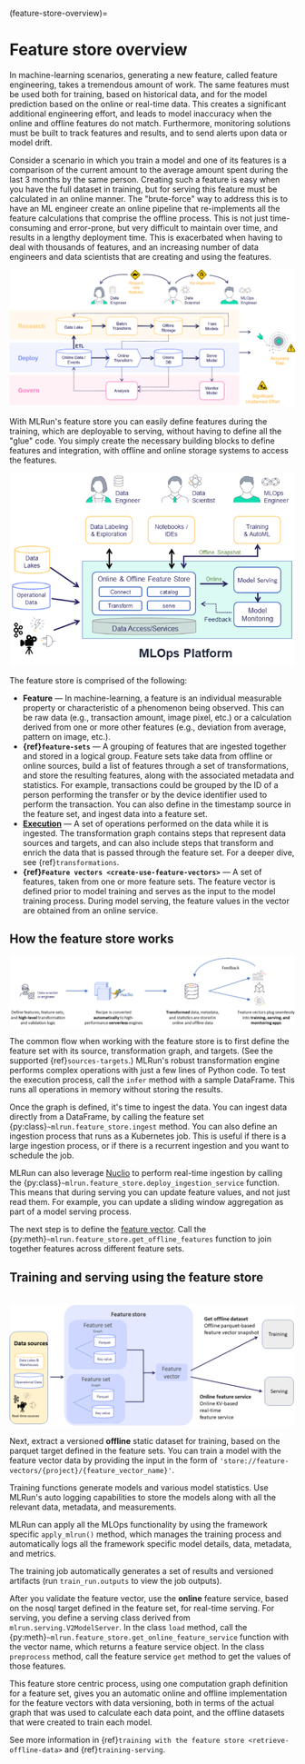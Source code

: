 (feature-store-overview)=
# Feature store overview

In machine-learning scenarios, generating a new feature, called feature engineering, takes a tremendous amount of work. The same features 
must be used both for training, based on historical data, and for the model prediction based on the online or real-time data. This creates a 
significant additional engineering effort, and leads to model inaccuracy when the online and offline features do not match. Furthermore, 
monitoring solutions must be built to track features and results, and to send alerts upon data or model drift.

Consider a scenario in which you train a model and one of its features is a comparison of the current amount to the average amount spent 
during the last 3 months by the same person. Creating such a feature is easy when you have the full dataset in training, but for serving 
this feature must be calculated in an online manner. The "brute-force" way to address this is to have an ML engineer create an online 
pipeline that re-implements all the feature calculations that comprise the offline process. This is not just time-consuming and error-prone, but 
very difficult to maintain over time, and results in a lengthy deployment time. This is exacerbated when having to deal with thousands of 
features, and an increasing number of data engineers and data scientists that are creating and using the features.  

![Challenges managing features](../_static/images/challenges_managing_features.png)

With MLRun's feature store you can easily define features during the training, which are deployable to serving, without having to define all the 
"glue" code. You simply create the necessary building blocks to define features and integration, with offline and online storage systems to access the features.

![Feature store diagram](../_static/images/feature_store_diagram.png)

The feature store is comprised of the following:
- **Feature** &mdash; In machine-learning, a feature is an individual measurable property or characteristic of a phenomenon being observed. 
This can be raw data (e.g., transaction amount, image pixel, etc.) or a calculation derived from one or more other features (e.g., deviation 
from average, pattern on image, etc.).
- **{ref}`feature-sets`** &mdash;  A grouping of features that are ingested together and stored in a logical group. Feature sets take data from 
offline or online sources, build a list of features through a set of transformations, and store the resulting features, along with the 
associated metadata and statistics. For example, transactions could be grouped by the ID of a person performing the transfer or by the device 
identifier used to perform the transaction. You can also define in the timestamp source in the feature set, and ingest data into a 
feature set.
- **[Execution](./feature-sets.html#add-transformations)** &mdash; A set of operations performed on the data while it is 
ingested. The transformation graph contains steps that represent data sources and targets, and can also include steps that transform and enrich the data that is passed through the feature set. For a deeper dive, see {ref}`transformations`.
- **{ref}`Feature vectors <create-use-feature-vectors>`** &mdash; A set of features, taken from one or more feature sets. The feature vector is defined prior to model 
training and serves as the input to the model training process. During model serving, the feature values in the vector are obtained from an online service.

## How the feature store works

![How feature store works](../_static/images/feature-store-flow.png)

The common flow when working with the feature store is to first define the feature set with its source, transformation graph, and targets. (See the supported {ref}`sources-targets`.)
MLRun's robust transformation engine performs complex operations with just a few lines of Python code. To test the 
execution process, call the `infer` method with a sample DataFrame. This runs all operations in memory without storing the results. 

Once the 
graph is defined, it's time to ingest the data. 
You can ingest data directly from a DataFrame, by calling the feature set {py:class}`~mlrun.feature_store.ingest` method. You can also define an ingestion 
process that runs as a Kubernetes job. This is useful if there is a large ingestion process, or if there is a recurrent ingestion and you 
want to schedule the job. 

MLRun can also leverage [Nuclio](https://nuclio.io/docs/latest/) to perform real-time ingestion by calling the {py:class}`~mlrun.feature_store.deploy_ingestion_service` function. This means that during 
serving you can update feature values, and not just read them. For example, you can update a sliding window aggregation as part of a model 
serving process.

The next step is to define the [feature vector](feature-vectors.html). Call the {py:meth}`~mlrun.feature_store.get_offline_features` function to join together features across different feature sets. 

## Training and serving using the feature store 

<br><img src="../_static/images/feature-store.png" alt="feature-store-training" width="800"/><br>

Next, extract a versioned **offline** static dataset for training, based on the parquet target defined in the feature sets. You can train a 
model with the feature vector data by providing the input in the form of `'store://feature-vectors/{project}/{feature_vector_name}'`.

Training functions generate models and various model statistics. Use MLRun's auto logging capabilities to store the models along with all 
the relevant data, metadata, and measurements.

MLRun can apply all the MLOps functionality by using the framework specific `apply_mlrun()` method, which manages the training process and 
automatically logs all the framework specific model details, data, metadata, and metrics. 

The training job automatically generates a set of results and versioned artifacts (run `train_run.outputs` to view the job outputs).

After you validate the feature vector, use the **online** feature service, based on the 
nosql target defined in the feature set, for real-time serving. For serving, you define a serving class derived from 
`mlrun.serving.V2ModelServer`. In the class `load` method, call the {py:meth}`~mlrun.feature_store.get_online_feature_service` function with the vector name, which returns 
a feature service object. In the class `preprocess` method, call the feature service `get` method to get the values of those features.

This feature store centric process, using one computation graph definition for a feature set, gives you an automatic online and 
offline implementation for the feature vectors with data versioning, both in terms of the actual graph that was used to calculate each data 
point, and the offline datasets that were created to train each model.

See more information in {ref}`training with the feature store <retrieve-offline-data>` and {ref}`training-serving`.

